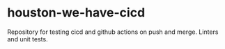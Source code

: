 # houston-we-have-cicd
Repository for testing cicd and github actions on push and merge. Linters and unit tests. 
